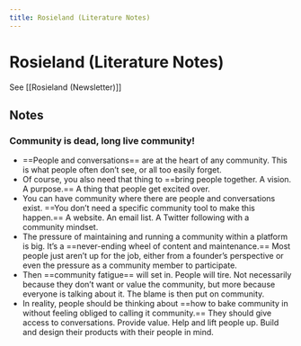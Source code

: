```yaml
---
title: Rosieland (Literature Notes)
---
```

# Rosieland (Literature Notes)
See [[Rosieland (Newsletter)]]
##  Notes
### Community is dead, long live community!
- ==People and conversations== are at the heart of any community. This is what people often don’t see, or all too easily forget.
- Of course, you also need that thing to ==bring people together. A vision. A purpose.== A thing that people get excited over.
- You can have community where there are people and conversations exist. ==You don’t need a specific community tool to make this happen.== A website. An email list. A Twitter following with a community mindset.
- The pressure of maintaining and running a community within a platform is big. It’s a ==never-ending wheel of content and maintenance.== Most people just aren’t up for the job, either from a founder’s perspective or even the pressure as a community member to participate.
- Then ==community fatigue== will set in. People will tire. Not necessarily because they don’t want or value the community, but more because everyone is talking about it. The blame is then put on community.
- In reality, people should be thinking about ==how to bake community in without feeling obliged to calling it community.== They should give access to conversations. Provide value. Help and lift people up. Build and design their products with their people in mind.



